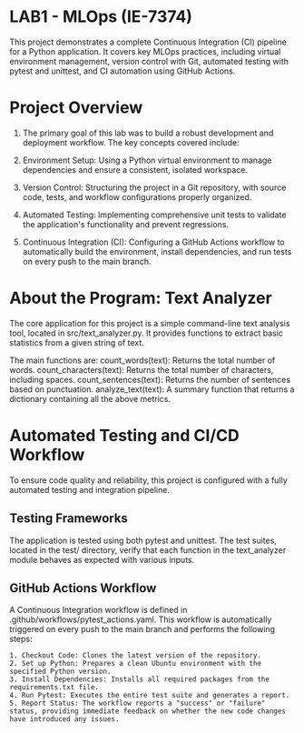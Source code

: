 # LAB1 - MLOps (IE-7374)

This project demonstrates a complete Continuous Integration (CI) pipeline for a Python application. It covers key MLOps practices, including virtual environment management, version control with Git, automated testing with pytest and unittest, and CI automation using GitHub Actions.

# Project Overview

1. The primary goal of this lab was to build a robust development and deployment workflow. The key concepts covered include:

2. Environment Setup: Using a Python virtual environment to manage dependencies and ensure a consistent, isolated workspace.

3. Version Control: Structuring the project in a Git repository, with source code, tests, and workflow configurations properly organized.

4. Automated Testing: Implementing comprehensive unit tests to validate the application's functionality and prevent regressions.

5. Continuous Integration (CI): Configuring a GitHub Actions workflow to automatically build the environment, install dependencies, and run tests on every push to the main branch.

# About the Program: Text Analyzer

The core application for this project is a simple command-line text analysis tool, located in src/text_analyzer.py. It provides functions to extract basic statistics from a given string of text.

The main functions are:
    count_words(text): Returns the total number of words.
    count_characters(text): Returns the total number of characters, including spaces.
    count_sentences(text): Returns the number of sentences based on punctuation.
    analyze_text(text): A summary function that returns a dictionary containing all the above metrics.

# Automated Testing and CI/CD Workflow

To ensure code quality and reliability, this project is configured with a fully automated testing and integration pipeline.

## Testing Frameworks

The application is tested using both pytest and unittest. The test suites, located in the test/ directory, verify that each function in the text_analyzer module behaves as expected with various inputs.

## GitHub Actions Workflow

A Continuous Integration workflow is defined in .github/workflows/pytest_actions.yaml. This workflow is automatically triggered on every push to the main branch and performs the following steps:

    1. Checkout Code: Clones the latest version of the repository.
    2. Set up Python: Prepares a clean Ubuntu environment with the specified Python version.
    3. Install Dependencies: Installs all required packages from the requirements.txt file.
    4. Run Pytest: Executes the entire test suite and generates a report.
    5. Report Status: The workflow reports a "success" or "failure" status, providing immediate feedback on whether the new code changes have introduced any issues.
